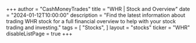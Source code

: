 +++
author = "CashMoneyTrades"
title = "WHR | Stock and Overview"
date = "2024-01-12T10:00:00"
description = "Find the latest information about trading WHR stock for a full financial overview to help with your stock trading and investing."
tags = [
   "Stocks",
]
layout = "stocks"
ticker = "WHR"
disableListPage = true
+++
